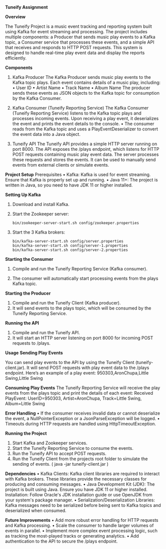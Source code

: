**Tuneify Assignment**

**Overview**

The Tuneify Project is a music event tracking and reporting system built using Kafka for event streaming and processing. The project includes multiple components: a Producer that sends music play events to a Kafka topic, a Consumer service that processes these events, and a simple API that receives and responds to HTTP POST requests. This system is designed to handle real-time play event data and display the reports efficiently.

**Components**
1. Kafka Producer
  The Kafka Producer sends music play events to the Kafka topic plays. Each event contains details of a music play, including:
  • User ID
  •	Artist Name
  •	Track Name
  •	Album Name
  The producer sends these events as JSON objects to the Kafka topic for consumption by the Kafka Consumer.

2. Kafka Consumer (Tuneify Reporting Service)
  The Kafka Consumer (Tuneify Reporting Service) listens to the Kafka topic plays and processes incoming events. Upon receiving a play event, it deserializes the event and prints the event details to the console.
  •	The consumer reads from the Kafka topic and uses a PlayEventDeserializer to convert the event data into a Java object.

3. Tuneify API
The Tuneify API provides a simple HTTP server running on port 8000. The API exposes the /plays endpoint, which listens for HTTP POST requests containing music play event data. The server processes these requests and stores the events. It can be used to manually send events from external clients or simulate events.

**Project Setup**
Prerequisites
•	Kafka: Kafka is used for event streaming. Ensure that Kafka is properly set up and running.
•	Java 11+: The project is written in Java, so you need to have JDK 11 or higher installed.

**Setting Up Kafka**
1.	Download and install Kafka.

2.	Start the Zookeeper server:
   
        bin/zookeeper-server-start.sh config/zookeeper.properties

4.	Start the 3 Kafka brokers:
   
        bin/kafka-server-start.sh config/server.properties
  	    bin/kafka-server-start.sh config/server-1.properties
        bin/kafka-server-start.sh config/server-2.properties

**Starting the Consumer**
1.	Compile and run the Tuneify Reporting Service (Kafka consumer).

2.	The consumer will automatically start processing events from the plays Kafka topic.

**Starting the Producer**
1.	Compile and run the Tuneify Client (Kafka producer).
2.	It will send events to the plays topic, which will be consumed by the Tuneify Reporting Service.

**Running the API**
1.	Compile and run the Tuneify API.
2.	It will start an HTTP server listening on port 8000 for incoming POST requests to /plays.

**Usage**
**Sending Play Events**

You can send play events to the API by using the Tuneify Client (tuneify-client.jar). It will send POST requests with play event data to the /plays endpoint.
Here’s an example of a play event: 950303,AronChupa,Little Swing,Little Swing

**Consuming Play Events**
The Tuneify Reporting Service will receive the play events from the plays topic and print the details of each event:
Received PlayEvent: UserID=950303, Artist=AronChupa, Track=Little Swing, Album=Little Swing

**Error Handling**
  •	If the consumer receives invalid data or cannot deserialize the event, a NullPointerException or a JsonParseException will be logged.
  •	Timeouts during HTTP requests are handled using HttpTimeoutException.

**Running the Project**
1.	Start Kafka and Zookeeper services.
2.	Start the Tuneify Reporting Service to consume the events.
3.	Run the Tuneify API to accept POST requests.
4.	Run the Tuneify Client from the projects root folder to simulate the sending of events.    ( java -jar tuneify-client.jar )

**Dependencies**
•	Kafka Clients: Kafka client libraries are required to interact with Kafka brokers. These libraries provide the necessary classes for producing and consuming messages.
•	Java Development Kit (JDK): The project is built using Java. Ensure you have JDK 11 or higher installed. 
    Installation: Follow Oracle's JDK installation guide or use OpenJDK from your system's package manager.
•	Serialization/Deserialization Libraries: Kafka messages need to be serialized before being sent to Kafka topics and deserialized when consumed.

**Future Improvements**
•	Add more robust error handling for HTTP requests and Kafka processing.
•	Scale the consumer to handle larger volumes of events in parallel.
•	Implement more complex event processing logic, such as tracking the most-played tracks or generating analytics.
•	Add authentication to the API to secure the /plays endpoint.

